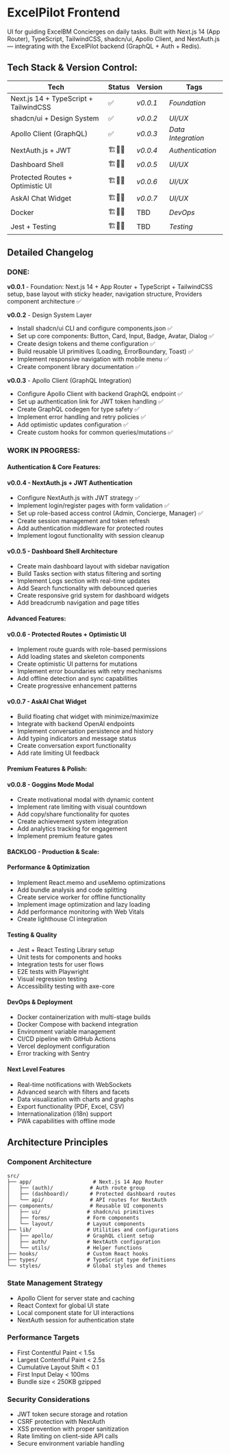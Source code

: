 # ExcelPilot Frontend

UI for guiding ExcelBM Concierges on daily tasks. Built with Next.js 14 (App Router), TypeScript, TailwindCSS, shadcn/ui, Apollo Client, and NextAuth.js — integrating with the ExcelPilot backend (GraphQL + Auth + Redis).

## Tech Stack & Version Control:
| Tech | Status | Version | Tags |
| --- | --- | --- | --- |
| Next.js 14 + TypeScript + TailwindCSS | ✅ | _v0.0.1_ | _Foundation_ |
| shadcn/ui + Design System | ✅ | _v0.0.2_ | _UI/UX_ |
| Apollo Client (GraphQL) | ✅ | _v0.0.3_ | _Data Integration_ |
| NextAuth.js + JWT | 🏗️🧱🔨 | _v0.0.4_ | _Authentication_ |
| Dashboard Shell | 🏗️🧱🔨 | _v0.0.5_ | _UI/UX_ |
| Protected Routes + Optimistic UI | 🏗️🧱🔨 | _v0.0.6_ | _UI/UX_ |
| AskAI Chat Widget | 🏗️🧱🔨 | _v0.0.7_ | _UI/UX_ |
| Docker | 🏗️🧱🔨 | TBD | _DevOps_ |
| Jest + Testing | 🏗️🧱🔨 | TBD | _Testing_ |

## **Detailed Changelog** 

### **DONE**:
**v0.0.1** - Foundation: Next.js 14 + App Router + TypeScript + TailwindCSS setup, base layout with sticky header, navigation structure, Providers component architecture ✅

**v0.0.2** - Design System Layer
- Install shadcn/ui CLI and configure components.json ✅
- Set up core components: Button, Card, Input, Badge, Avatar, Dialog ✅
- Create design tokens and theme configuration ✅
- Build reusable UI primitives (Loading, ErrorBoundary, Toast) ✅
- Implement responsive navigation with mobile menu ✅
- Create component library documentation ✅

**v0.0.3** - Apollo Client (GraphQL Integration)
- Configure Apollo Client with backend GraphQL endpoint ✅
- Set up authentication link for JWT token handling ✅
- Create GraphQL codegen for type safety ✅
- Implement error handling and retry policies ✅
- Add optimistic updates configuration ✅
- Create custom hooks for common queries/mutations ✅

### **WORK IN PROGRESS**:

#### Authentication & Core Features:

#### **v0.0.4** - NextAuth.js + JWT Authentication
- Configure NextAuth.js with JWT strategy ✅
- Implement login/register pages with form validation ✅
- Set up role-based access control (Admin, Concierge, Manager) ✅
- Create session management and token refresh
- Add authentication middleware for protected routes
- Implement logout functionality with session cleanup

#### **v0.0.5** - Dashboard Shell Architecture
- Create main dashboard layout with sidebar navigation
- Build Tasks section with status filtering and sorting
- Implement Logs section with real-time updates
- Add Search functionality with debounced queries
- Create responsive grid system for dashboard widgets
- Add breadcrumb navigation and page titles

#### Advanced Features:

#### **v0.0.6** - Protected Routes + Optimistic UI
- Implement route guards with role-based permissions
- Add loading states and skeleton components
- Create optimistic UI patterns for mutations
- Implement error boundaries with retry mechanisms
- Add offline detection and sync capabilities
- Create progressive enhancement patterns

#### **v0.0.7** - AskAI Chat Widget
- Build floating chat widget with minimize/maximize
- Integrate with backend OpenAI endpoints
- Implement conversation persistence and history
- Add typing indicators and message status
- Create conversation export functionality
- Add rate limiting UI feedback

#### Premium Features & Polish:

#### **v0.0.8** - Goggins Mode Modal
- Create motivational modal with dynamic content
- Implement rate limiting with visual countdown
- Add copy/share functionality for quotes
- Create achievement system integration
- Add analytics tracking for engagement
- Implement premium feature gates

#### **BACKLOG** - Production & Scale:

#### **Performance & Optimization**
- Implement React.memo and useMemo optimizations
- Add bundle analysis and code splitting
- Create service worker for offline functionality
- Implement image optimization and lazy loading
- Add performance monitoring with Web Vitals
- Create lighthouse CI integration

#### **Testing & Quality**
- Jest + React Testing Library setup
- Unit tests for components and hooks
- Integration tests for user flows
- E2E tests with Playwright
- Visual regression testing
- Accessibility testing with axe-core

#### **DevOps & Deployment**
- Docker containerization with multi-stage builds
- Docker Compose with backend integration
- Environment variable management
- CI/CD pipeline with GitHub Actions
- Vercel deployment configuration
- Error tracking with Sentry

#### **Next Level Features**
- Real-time notifications with WebSockets
- Advanced search with filters and facets
- Data visualization with charts and graphs
- Export functionality (PDF, Excel, CSV)
- Internationalization (i18n) support
- PWA capabilities with offline mode

## **Architecture Principles**

### **Component Architecture**
```
src/
├── app/                    # Next.js 14 App Router
│   ├── (auth)/            # Auth route group
│   ├── (dashboard)/       # Protected dashboard routes
│   └── api/               # API routes for NextAuth
├── components/            # Reusable UI components
│   ├── ui/               # shadcn/ui primitives
│   ├── forms/            # Form components
│   └── layout/           # Layout components
├── lib/                  # Utilities and configurations
│   ├── apollo/           # GraphQL client setup
│   ├── auth/             # NextAuth configuration
│   └── utils/            # Helper functions
├── hooks/                # Custom React hooks
├── types/                # TypeScript type definitions
└── styles/               # Global styles and themes
```

### **State Management Strategy**
- Apollo Client for server state and caching
- React Context for global UI state
- Local component state for UI interactions
- NextAuth session for authentication state

### **Performance Targets**
- First Contentful Paint < 1.5s
- Largest Contentful Paint < 2.5s
- Cumulative Layout Shift < 0.1
- First Input Delay < 100ms
- Bundle size < 250KB gzipped

### **Security Considerations**
- JWT token secure storage and rotation
- CSRF protection with NextAuth
- XSS prevention with proper sanitization
- Rate limiting on client-side API calls
- Secure environment variable handling
